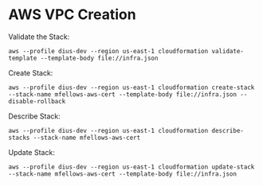 # AWS VPC Creation


Validate the Stack:

```
aws --profile dius-dev --region us-east-1 cloudformation validate-template --template-body file://infra.json
```

Create Stack:

```
aws --profile dius-dev --region us-east-1 cloudformation create-stack --stack-name mfellows-aws-cert --template-body file://infra.json --disable-rollback
```

Describe Stack:

```
aws --profile dius-dev --region us-east-1 cloudformation describe-stacks --stack-name mfellows-aws-cert
```

Update Stack:

```
aws --profile dius-dev --region us-east-1 cloudformation update-stack --stack-name mfellows-aws-cert --template-body file://infra.json
```